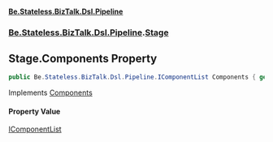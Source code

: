 #### [Be.Stateless.BizTalk.Dsl.Pipeline](README.md 'README')
### [Be.Stateless.BizTalk.Dsl.Pipeline](Be.Stateless.BizTalk.Dsl.Pipeline.md 'Be.Stateless.BizTalk.Dsl.Pipeline').[Stage](Stage.md 'Be.Stateless.BizTalk.Dsl.Pipeline.Stage')

## Stage.Components Property

```csharp
public Be.Stateless.BizTalk.Dsl.Pipeline.IComponentList Components { get; }
```

Implements [Components](IStage.Components.md 'Be.Stateless.BizTalk.Dsl.Pipeline.IStage.Components')

#### Property Value
[IComponentList](IComponentList.md 'Be.Stateless.BizTalk.Dsl.Pipeline.IComponentList')